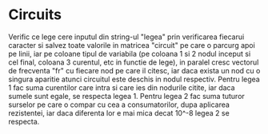 # Circuits
Verific ce lege cere inputul din string-ul "legea" prin verificarea
fiecarui caracter si salvez toate valorile in matricea "circuit" pe care
o parcurg apoi pe linii, iar pe coloane tipul de variabila (pe coloana
1 si 2 nodul inceput si cel final, coloana 3 curentul, etc in functie
de lege), in paralel cresc vectorul de frecventa "fr" cu fiecare nod
pe care il citesc, iar daca exista un nod cu o singura aparitie atunci
circuitul este deschis in nodul respectiv. Pentru legea 1 fac suma
curentilor care intra si care ies din nodurile citite, iar daca sumele
sunt egale, se respecta legea 1. Pentru legea 2 fac suma tuturor surselor
pe care o compar cu cea a consumatorilor, dupa aplicarea rezistentei,
iar daca diferenta lor e mai mica decat 10^-8 legea 2 se respecta.
